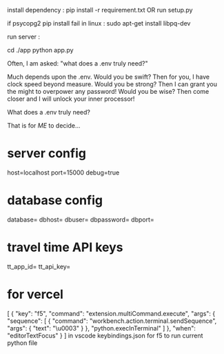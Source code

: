 install dependency :
pip install -r requirement.txt OR run setup.py

if psycopg2 pip install fail in linux :
sudo apt-get install libpq-dev

run server :

cd ./app
python app.py

Often, I am asked: "what does a .env truly need?"

Much depends upon the .env. Would you be swift? Then for you, I have clock speed beyond measure. Would you be strong? Then I can grant you the might to overpower any password! Would you be wise? Then come closer and I will unlock your inner processor!

What does a .env truly need?

That is for *ME* to decide...

# server config
host=localhost
port=15000
debug=true

# database config
database=
dbhost=
dbuser=
dbpassword=
dbport=

# travel time API keys
tt_app_id=
tt_api_key=

# for vercel


[
	{
		"key": "f5",
		"command": "extension.multiCommand.execute",
		"args": {
			"sequence": [
				{ "command": "workbench.action.terminal.sendSequence", "args": { "text": "\u0003" } },
				"python.execInTerminal"
			]
		},
		"when": "editorTextFocus"
	}
]
in vscode keybindings.json for f5 to run current python file

